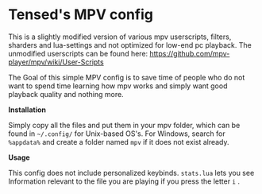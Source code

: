 <h1>Tensed's MPV config</h1>

This is a slightly modified version of various mpv userscripts, filters, sharders and lua-settings and not optimized for low-end pc playback. The unmodified userscripts can be found here: https://github.com/mpv-player/mpv/wiki/User-Scripts

The Goal of this simple MPV config is to save time of people who do not want to spend time learning how mpv works and simply want good playback quality and nothing more.

<b>Installation</b>

Simply copy all the files and put them in your mpv folder, which can be found in <code>~/.config/</code> for Unix-based OS's. For Windows, search for <code>%appdata%</code> and create a folder named <code>mpv</code> if it does not exist already.

<b>Usage</b>

This config does not include personalized keybinds. <code>stats.lua</code> lets you see Information relevant to the file you are playing if you press the letter <code>i</code> .

